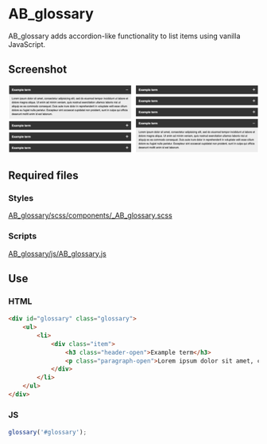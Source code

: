 AB_glossary
==========

AB_glossary adds accordion-like functionality to list items using vanilla JavaScript.

## Screenshot
![Screenshot](/screenshot.jpg?raw=true)

## Required files

### Styles
[AB_glossary/scss/components/_AB_glossary.scss](https://github.com/andybeckmann/AB_glossary/blob/master/scss/components/_AB_glossary.scss)

### Scripts
[AB_glossary/js/AB_glossary.js](https://github.com/andybeckmann/AB_glossary/blob/master/js/AB_glossary.js)

## Use

### HTML
```html
<div id="glossary" class="glossary">
    <ul>
        <li>
            <div class="item">
                <h3 class="header-open">Example term</h3>
                <p class="paragraph-open">Lorem ipsum dolor sit amet, consectetur adipisicing elit, sed do eiusmod tempor incididunt ut labore et dolore magna aliqua. Ut enim ad minim veniam, quis nostrud exercitation ullamco laboris nisi ut aliquip ex ea commodo consequat. Duis aute irure dolor in reprehenderit in voluptate velit esse cillum dolore eu fugiat nulla pariatur. Excepteur sint occaecat cupidatat non proident, sunt in culpa qui officia deserunt mollit anim id est laborum.</p>
            </div>
        </li>
    </ul>
</div>
```
### JS
```javascript
glossary('#glossary');
```